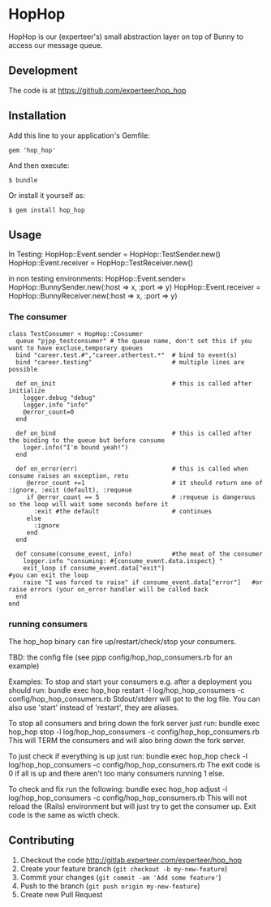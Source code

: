 # HopHop

HopHop is our (experteer's) small abstraction layer on top of Bunny to access our message queue.

## Development

The code is at https://github.com/experteer/hop_hop

## Installation


Add this line to your application's Gemfile:

    gem 'hop_hop'

And then execute:

    $ bundle

Or install it yourself as:

    $ gem install hop_hop

## Usage
In Testing:
    HopHop::Event.sender = HopHop::TestSender.new()
    HopHop::Event.receiver = HopHop::TestReceiver.new()

in non testing environments:
    HopHop::Event.sender= HopHop::BunnySender.new(:host => x, :port => y)
    HopHop::Event.receiver = HopHop::BunnyReceiver.new(:host => x, :port => y)


### The consumer ###

    class TestConsumer < HopHop::Consumer
      queue "pjpp_testconsumer" # the queue name, don't set this if you want to have excluse,temporary queues
      bind "career.test.#","career.othertest.*"  # bind to event(s)
      bind "career.testing"                      # multiple lines are possible

      def on_init                                # this is called after initialize
        logger.debug "debug"
        logger.info "info"
        @error_count=0                           
      end
  
      def on_bind                                # this is called after the binding to the queue but before consume
        loger.info("I'm bound yeah!")
      end
  
      def on_error(err)                          # this is called when consume raises an exception, retu
         @error_count +=1                        # it should return one of :ignore, :exit (default), :requeue
         if @error_count == 5                    # :requeue is dangerous so the loop will wait some seconds before it 
           :exit #the default                    # continues
         else
           :ignore
         end
      end

      def consume(consume_event, info)           #the meat of the consumer
        logger.info "consuming: #{consume_event.data.inspect} "
        exit_loop if consume_event.data["exit"]                        #you can exit the loop
        raise "I was forced to raise" if consume_event.data["error"]   #or raise errors (your on_error handler will be called back
      end
    end

### running consumers ###

The hop_hop binary can fire up/restart/check/stop your consumers.

TBD: the config file (see pjpp config/hop_hop_consumers.rb for an example)


Examples:
To stop and start your consumers e.g. after a deployment you should run:
  bundle exec hop_hop restart -l log/hop_hop_consumers -c config/hop_hop_consumers.rb
Stdout/stderr will got to the log file. You can also use 'start' instead of 'restart', they are aliases.

To stop all consumers and bring down the fork server just run:
  bundle exec hop_hop stop -l log/hop_hop_consumers -c config/hop_hop_consumers.rb
This will TERM the consumers and will also bring down the fork server.

To just check if everything is up just run:
  bundle exec hop_hop check -l log/hop_hop_consumers -c config/hop_hop_consumers.rb
The exit code is 0 if all is up and there aren't too many consumers running 1 else.

To check and fix run the following:
  bundle exec hop_hop adjust -l log/hop_hop_consumers -c config/hop_hop_consumers.rb
This will not reload the (Rails) environment but will just try to get the consumer up.
Exit code is the same as wicth check.


## Contributing

1. Checkout the code http://gitlab.experteer.com/experteer/hop_hop
2. Create your feature branch (`git checkout -b my-new-feature`)
3. Commit your changes (`git commit -am 'Add some feature'`)
4. Push to the branch (`git push origin my-new-feature`)
5. Create new Pull Request
